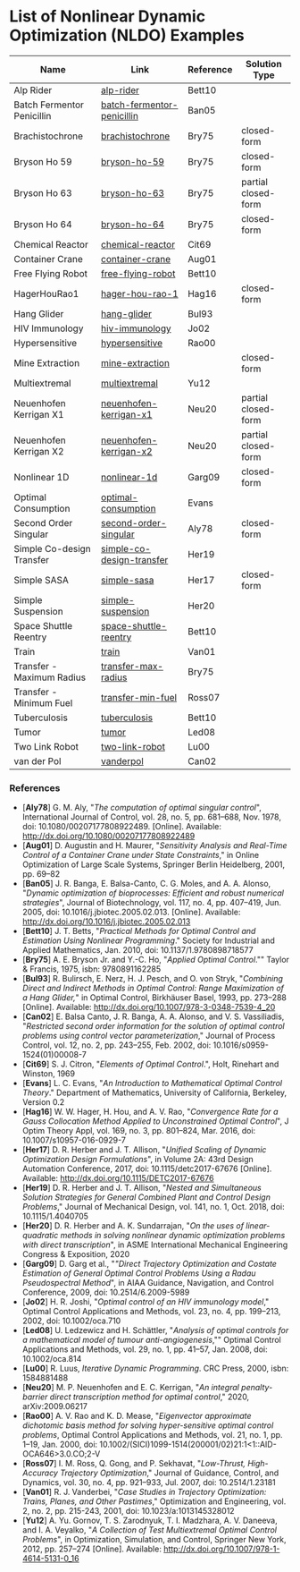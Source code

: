 # List of Nonlinear Dynamic Optimization (NLDO) Examples

| Name | Link | Reference | Solution Type |
| ---- | ---- | ---- | ---- |
| Alp Rider | [alp-rider](alp-rider/) | Bett10 |  |
| Batch Fermentor Penicillin | [batch-fermentor-penicillin](batch-fermentor-penicillin/) | Ban05 |  |
| Brachistochrone | [brachistochrone](brachistochrone/) | Bry75 | closed-form |
| Bryson Ho 59 | [bryson-ho-59](bryson-ho-59/) | Bry75 | closed-form |
| Bryson Ho 63 | [bryson-ho-63](bryson-ho-63/) | Bry75 | partial closed-form |
| Bryson Ho 64 | [bryson-ho-64](bryson-ho-64/) | Bry75 | closed-form |
| Chemical Reactor | [chemical-reactor](chemical-reactor/) | Cit69 |  |
| Container Crane | [container-crane](container-crane/) | Aug01 |  |
| Free Flying Robot | [free-flying-robot](free-flying-robot/) | Bett10 |  |
| HagerHouRao1 | [hager-hou-rao-1](hager-hou-rao-1/) | Hag16 | closed-form |
| Hang Glider | [hang-glider](hang-glider/) | Bul93 |  |
| HIV Immunology | [hiv-immunology](hiv-immunology/) | Jo02 |  |
| Hypersensitive | [hypersensitive](hypersensitive/) | Rao00 |  |
| Mine Extraction | [mine-extraction](mine-extraction/) |  | closed-form |
| Multiextremal | [multiextremal](multiextremal/) | Yu12 |  |
| Neuenhofen Kerrigan X1 | [neuenhofen-kerrigan-x1](neuenhofen-kerrigan-x1/) | Neu20 | partial closed-form |
| Neuenhofen Kerrigan X2 | [neuenhofen-kerrigan-x2](neuenhofen-kerrigan-x2/) | Neu20 | partial closed-form |
| Nonlinear 1D | [nonlinear-1d](nonlinear-1d/) | Garg09 | closed-form |
| Optimal Consumption | [optimal-consumption](optimal-consumption/) | Evans |  |
| Second Order Singular | [second-order-singular](second-order-singular/) | Aly78 | closed-form |
| Simple Co-design Transfer | [simple-co-design-transfer](simple-co-design-transfer/) | Her19 |  |
| Simple SASA | [simple-sasa](simple-sasa/) | Her17 | closed-form |
| Simple Suspension | [simple-suspension](simple-suspension/) | Her20 |  |
| Space Shuttle Reentry | [space-shuttle-reentry](space-shuttle-reentry/) | Bett10 |  |
| Train | [train](train/) | Van01 |  |
| Transfer - Maximum Radius | [transfer-max-radius](transfer-max-radius/) | Bry75 |  |
| Transfer - Minimum Fuel | [transfer-min-fuel](transfer-min-fuel/) | Ross07 |  |
| Tuberculosis | [tuberculosis](tuberculosis/) | Bett10 |  |
| Tumor | [tumor](tumor/) | Led08 |  |
| Two Link Robot | [two-link-robot](two-link-robot/) | Lu00 |  |
| van der Pol | [vanderpol](vanderpol/) | Can02 |  |

### References
- [**Aly78**] G. M. Aly, "*The computation of optimal singular control*", International Journal of Control, vol. 28, no. 5, pp. 681–688, Nov. 1978, doi: 10.1080/00207177808922489. [Online]. Available: http://dx.doi.org/10.1080/00207177808922489
- [**Aug01**] D. Augustin and H. Maurer, "*Sensitivity Analysis and Real-Time Control of a Container Crane under State Constraints*," in Online Optimization of Large Scale Systems, Springer Berlin Heidelberg, 2001, pp. 69–82
- [**Ban05**] J. R. Banga, E. Balsa-Canto, C. G. Moles, and A. A. Alonso, "*Dynamic optimization of bioprocesses: Efficient and robust numerical strategies*", Journal of Biotechnology, vol. 117, no. 4, pp. 407–419, Jun. 2005, doi: 10.1016/j.jbiotec.2005.02.013. [Online]. Available: http://dx.doi.org/10.1016/j.jbiotec.2005.02.013
- [**Bett10**] J. T. Betts, "*Practical Methods for Optimal Control and Estimation Using Nonlinear Programming*." Society for Industrial and Applied Mathematics, Jan. 2010, doi: 10.1137/1.9780898718577
- [**Bry75**] A. E. Bryson Jr. and Y.-C. Ho, "*Applied Optimal Control*."" Taylor & Francis, 1975, isbn: 9780891162285
- [**Bul93**] R. Bulirsch, E. Nerz, H. J. Pesch, and O. von Stryk, "*Combining Direct and Indirect Methods in Optimal Control: Range Maximization of a Hang Glider,*" in Optimal Control, Birkhäuser Basel, 1993, pp. 273–288 [Online]. Available: http://dx.doi.org/10.1007/978-3-0348-7539-4_20
- [**Can02**] E. Balsa Canto, J. R. Banga, A. A. Alonso, and V. S. Vassiliadis, "*Restricted second order information for the solution of optimal control problems using control vector parameterization*," Journal of Process Control, vol. 12, no. 2, pp. 243–255, Feb. 2002, doi: 10.1016/s0959-1524(01)00008-7
- [**Cit69**] S. J. Citron, "*Elements of Optimal Control*.", Holt, Rinehart and Winston, 1969
- [**Evans**] L. C. Evans, "*An Introduction to Mathematical Optimal Control Theory*." Department of Mathematics, University of California, Berkeley, Version 0.2
- [**Hag16**] W. W. Hager, H. Hou, and A. V. Rao, "*Convergence Rate for a Gauss Collocation Method Applied to Unconstrained Optimal Control*", J Optim Theory Appl, vol. 169, no. 3, pp. 801–824, Mar. 2016, doi: 10.1007/s10957-016-0929-7
- [**Her17**] D. R. Herber and J. T. Allison, "*Unified Scaling of Dynamic Optimization Design Formulations*", in Volume 2A: 43rd Design Automation Conference, 2017, doi: 10.1115/detc2017-67676 [Online]. Available: http://dx.doi.org/10.1115/DETC2017-67676
- [**Her19**] D. R. Herber and J. T. Allison, "*Nested and Simultaneous Solution Strategies for General Combined Plant and Control Design Problems*," Journal of Mechanical Design, vol. 141, no. 1, Oct. 2018, doi: 10.1115/1.4040705
- [**Her20**] D. R. Herber and A. K. Sundarrajan, "*On the uses of linear-quadratic methods in solving nonlinear dynamic optimization problems with direct transcription*", in ASME International Mechanical Engineering Congress & Exposition, 2020
- [**Garg09**] D. Garg et al., "*"Direct Trajectory Optimization and Costate Estimation of General Optimal Control Problems Using a Radau Pseudospectral Method*", in AIAA Guidance, Navigation, and Control Conference, 2009, doi: 10.2514/6.2009-5989
- [**Jo02**] H. R. Joshi, "*Optimal control of an HIV immunology model*," Optimal Control Applications and Methods, vol. 23, no. 4, pp. 199–213, 2002, doi: 10.1002/oca.710
- [**Led08**] U. Ledzewicz and H. Schättler, "*Analysis of optimal controls for a mathematical model of tumour anti-angiogenesis*,"" Optimal Control Applications and Methods, vol. 29, no. 1, pp. 41–57, Jan. 2008, doi: 10.1002/oca.814
- [**Lu00**] R. Luus, *Iterative Dynamic Programming*. CRC Press, 2000, isbn: 1584881488
- [**Neu20**] M. P. Neuenhofen and E. C. Kerrigan, "*An integral penalty-barrier direct transcription method for optimal control*," 2020, arXiv:2009.06217
- [**Rao00**] A. V. Rao and K. D. Mease, "*Eigenvector approximate dichotomic basis method for solving hyper-sensitive optimal control problems*, Optimal Control Applications and Methods, vol. 21, no. 1, pp. 1–19, Jan. 2000, doi: 10.1002/(SICI)1099-1514(200001/02)21:1<1::AID-OCA646>3.0.CO;2-V
- [**Ross07**] I. M. Ross, Q. Gong, and P. Sekhavat, "*Low-Thrust, High-Accuracy Trajectory Optimization*," Journal of Guidance, Control, and Dynamics, vol. 30, no. 4, pp. 921–933, Jul. 2007, doi: 10.2514/1.23181
- [**Van01**] R. J. Vanderbei, "*Case Studies in Trajectory Optimization: Trains, Planes, and Other Pastimes*," Optimization and Engineering, vol. 2, no. 2, pp. 215-243, 2001, doi: 10.1023/a:1013145328012
- [**Yu12**] A. Yu. Gornov, T. S. Zarodnyuk, T. I. Madzhara, A. V. Daneeva, and I. A. Veyalko, "*A Collection of Test Multiextremal Optimal Control Problems*", in Optimization, Simulation, and Control, Springer New York, 2012, pp. 257–274 [Online]. Available: http://dx.doi.org/10.1007/978-1-4614-5131-0_16